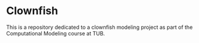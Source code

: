 # Clownfish
This is a repository dedicated to a clownfish modeling project as part of the Computational Modeling course at TUB.
